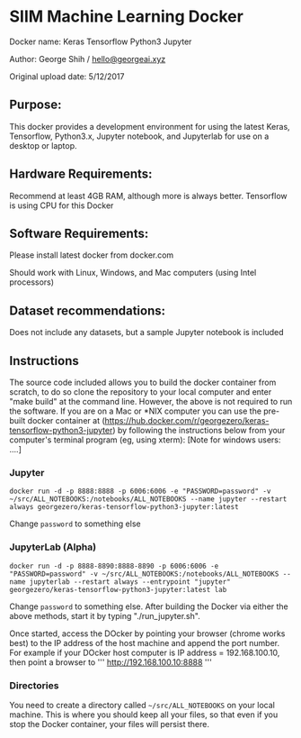 # SIIM Machine Learning Docker

Docker name: Keras Tensorflow Python3 Jupyter

Author: George Shih / hello@georgeai.xyz

Original upload date: 5/12/2017


Purpose:
---

This docker provides a development environment for using the latest Keras, Tensorflow, Python3.x, Jupyter notebook, and
Jupyterlab for use on a desktop or laptop.

Hardware Requirements:
---

Recommend at least 4GB RAM, although more is always better.  Tensorflow is using
CPU for this Docker


Software Requirements:
--

Please install latest docker from docker.com

Should work with Linux, Windows, and Mac computers (using Intel processors)

Dataset recommendations:
---

Does not include any datasets, but a sample Jupyter notebook is included


Instructions
---

The source code included allows you to build the docker container from scratch, to do so clone
the repository to your local computer and enter "make build" at the command line. 
However, the above is not required to run the software.  If you are on a Mac or *NIX computer
you can use the pre-built docker container at 
(https://hub.docker.com/r/georgezero/keras-tensorflow-python3-jupyter)
by following the instructions below from your computer's terminal program (eg, using xterm):
[Note for windows users: ....]

### Jupyter 

```
docker run -d -p 8888:8888 -p 6006:6006 -e "PASSWORD=password" -v ~/src/ALL_NOTEBOOKS:/notebooks/ALL_NOTEBOOKS --name jupyter --restart always georgezero/keras-tensorflow-python3-jupyter:latest
```

Change `password` to something else

### JupyterLab (Alpha)

```
docker run -d -p 8888-8890:8888-8890 -p 6006:6006 -e "PASSWORD=password" -v ~/src/ALL_NOTEBOOKS:/notebooks/ALL_NOTEBOOKS --name jupyterlab --restart always --entrypoint "jupyter" georgezero/keras-tensorflow-python3-jupyter:latest lab
```

Change `password` to something else.  After building the Docker via either the above methods, start
it by typing "./run_jupyter.sh". 

Once started, access the DOcker by pointing your browser (chrome works best) to the IP address of 
the host machine and append the port number. For example if your DOcker host computer is IP address = 192.168.100.10, 
then point a browser to
'''
http://192.168.100.10:8888
'''

### Directories

You need to create a directory called `~/src/ALL_NOTEBOOKS` on your local machine.  This is where you should keep all your files, so that even if you stop the Docker container, your files will persist there.

